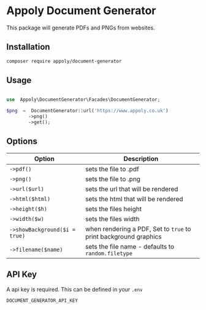# Appoly Document Generator

This package will generate PDFs and PNGs from websites.

## Installation

```bash
composer require appoly/document-generator

```

## Usage

```php

use  Appoly\DocumentGenerator\Facades\DocumentGenerator;

$png  =  DocumentGenerator::url('https://www.appoly.co.uk')
		->png()
		->get();

```

## Options

| Option                        | Description                                                      |
| ----------------------------- | ---------------------------------------------------------------- |
| `->pdf()`                     | sets the file to .pdf                                            |
| `->png()`                     | sets the file to .png                                            |
| `->url($url)`                   | sets the url that will be rendered                               |
| `->html($html)`                  | sets the html that will be rendered                              |
| `->height($h)`                | sets the files height                                            |
| `->width($w)`                | sets the files width                                            |
| `->showBackground($i = true)` | when rendering a PDF, Set to `true` to print background graphics |
| `->filename($name)`           | sets the file name - defaults to `random.filetype`               |

## API Key

A api key is required. This can be defined in your `.env`

`DOCUMENT_GENERATOR_API_KEY`
